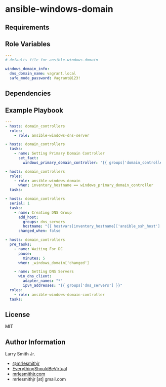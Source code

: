 # ansible-windows-domain

## Requirements

## Role Variables

```yaml
---
# defaults file for ansible-windows-domain

windows_domain_info:
  dns_domain_name: vagrant.local
  safe_mode_password: Vagrant@123!
```

## Dependencies

## Example Playbook

```yaml
---
- hosts: domain_controllers
  roles:
    - role: ansible-windows-dns-server

- hosts: domain_controllers
  tasks:
    - name: Setting Primary Domain Controller
      set_fact:
        windows_primary_domain_controller: "{{ groups['domain_controllers'][0] }}"

- hosts: domain_controllers
  roles:
    - role: ansible-windows-domain
      when: inventory_hostname == windows_primary_domain_controller
  tasks:

- hosts: domain_controllers
  serial: 1
  tasks:
    - name: Creating DNS Group
      add_host:
        groups: dns_servers
        hostname: "{{ hostvars[inventory_hostname]['ansible_ssh_host'] }}"
      changed_when: false

- hosts: domain_controllers
  pre_tasks:
    - name: Waiting For DC
      pause:
        minutes: 5
      when: _windows_domain['changed']

    - name: Setting DNS Servers
      win_dns_client:
        adapter_names: "*"
        ipv4_addresses: "{{ groups['dns_servers'] }}"
  roles:
    - role: ansible-windows-domain-controller
  tasks:
```

## License

MIT

## Author Information

Larry Smith Jr.

-   [@mrlesmithjr](https://www.twitter.com/mrlesmithjr)
-   [EverythingShouldBeVirtual](http://www.everythingshouldbevirtual.com)
-   [mrlesmithjr.com](http://mrlesmithjr.com)
-   mrlesmithjr [at] gmail.com
